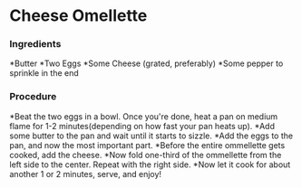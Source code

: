 # Cheese Omellette
### Ingredients
*Butter
*Two Eggs
*Some Cheese (grated, preferably)
*Some pepper to sprinkle in the end

### Procedure
*Beat the two eggs in a bowl. Once you're done, heat a pan on medium flame for 1-2 minutes(depending on how fast your pan heats up).
*Add some butter to the pan and wait until it starts to sizzle.
*Add the eggs to the pan, and now the most important part.
*Before the entire ommellette gets cooked, add the cheese.
*Now fold one-third of the ommellette from the left side to the center. Repeat with the right side.
*Now let it cook for about another 1 or 2 minutes, serve, and enjoy!